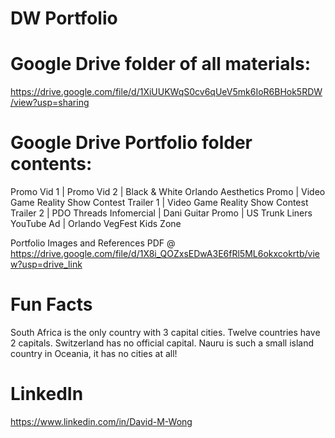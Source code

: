 # DW Portfolio

# Google Drive folder of all materials:
https://drive.google.com/file/d/1XiUUKWqS0cv6qUeV5mk6IoR6BHok5RDW/view?usp=sharing

# Google Drive Portfolio folder contents: 
Promo Vid 1 | Promo Vid 2 | Black & White Orlando Aesthetics Promo | Video Game Reality Show Contest Trailer 1 | Video Game Reality Show Contest Trailer 2 | PDO Threads Infomercial | Dani Guitar Promo | US Trunk Liners YouTube Ad | Orlando VegFest Kids Zone

Portfolio Images and References PDF @ https://drive.google.com/file/d/1X8i_QOZxsEDwA3E6fRl5ML6okxcokrtb/view?usp=drive_link

# Fun Facts
South Africa is the only country with 3 capital cities. Twelve countries have 2 capitals. Switzerland has no official capital. Nauru is such a small island country in Oceania, it has no cities at all!

# LinkedIn
https://www.linkedin.com/in/David-M-Wong
